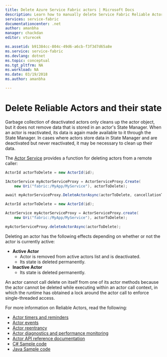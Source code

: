 ```yaml
---
title: Delete Azure Service Fabric actors | Microsoft Docs
description: Learn how to manually delete Service Fabric Reliable Actors and their state.
services: service-fabric
documentationcenter: .net
author: amanbha
manager: chackdan
editor: vturecek

ms.assetid: b91384cc-804c-49d6-a6cb-f3f3d7d65a8e
ms.service: service-fabric
ms.devlang: dotnet
ms.topic: conceptual
ms.tgt_pltfrm: NA
ms.workload: NA
ms.date: 03/19/2018
ms.author: amanbha

---
```

# Delete Reliable Actors and their state
Garbage collection of deactivated actors only cleans up the actor object, but it does not remove data that is stored in an actor's State Manager. When an actor is reactivated, its data is again made available to it through the State Manager. In cases where actors store data in State Manager and are deactivated but never reactivated, it may be necessary to clean up their data.

The [Actor Service](service-fabric-reliable-actors-platform.md) provides a function for deleting actors from a remote caller:

```csharp
ActorId actorToDelete = new ActorId(id);

IActorService myActorServiceProxy = ActorServiceProxy.Create(
    new Uri("fabric:/MyApp/MyService"), actorToDelete);

await myActorServiceProxy.DeleteActorAsync(actorToDelete, cancellationToken)
```
```Java
ActorId actorToDelete = new ActorId(id);

ActorService myActorServiceProxy = ActorServiceProxy.create(
    new Uri("fabric:/MyApp/MyService"), actorToDelete);

myActorServiceProxy.deleteActorAsync(actorToDelete);
```

Deleting an actor has the following effects depending on whether or not the actor is currently active:

* **Active Actor**
  * Actor is removed from active actors list and is deactivated.
  * Its state is deleted permanently.
* **Inactive Actor**
  * Its state is deleted permanently.

An actor cannot call delete on itself from one of its actor methods because the actor cannot be deleted while executing within an actor call context, in which the runtime has obtained a lock around the actor call to enforce single-threaded access.

For more information on Reliable Actors, read the following:
* [Actor timers and reminders](service-fabric-reliable-actors-timers-reminders.md)
* [Actor events](service-fabric-reliable-actors-events.md)
* [Actor reentrancy](service-fabric-reliable-actors-reentrancy.md)
* [Actor diagnostics and performance monitoring](service-fabric-reliable-actors-diagnostics.md)
* [Actor API reference documentation](https://msdn.microsoft.com/library/azure/dn971626.aspx)
* [C# Sample code](https://github.com/Azure-Samples/service-fabric-dotnet-getting-started)
* [Java Sample code](https://github.com/Azure-Samples/service-fabric-java-getting-started)

<!--Image references-->
[1]: ./media/service-fabric-reliable-actors-lifecycle/garbage-collection.png

